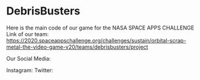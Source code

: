 # DebrisBusters
Here is the main code of our game for the NASA SPACE APPS CHALLENGE
Link of our team: https://2020.spaceappschallenge.org/challenges/sustain/orbital-scrap-metal-the-video-game-v20/teams/debrisbusters/project 

Our Social Media:

Instagram: 
Twitter:

